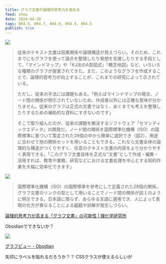 ```yaml
---
title: グラフ文章が論理的思考力を高める
feed: show
date: 2024-04-20
tags: 004.9, 004.7, 004.6, 004.4, 004.5
publish: true
---
```

![](https://www.riken.jp/medialibrary/riken/pr/closeup/2024/20240301_1/20240301_1_fig2.jpg)

> 従来のテキスト文書は因果関係や論理構造が見えづらい。そのため、これまでにもグラフを使って論点を整理したり発想を支援したりする手段として、「マインドマップ」や「KJ法のA型図式」「概念地図」など、いろいろな種類のグラフが提案されてきた。また、このようなグラフを作成することで、論理的思考力が向上することが、これまでの研究によって示されている。
>
>ただし、従来の手法には課題もある。「例えばマインドマップの場合、ノード間の関係が明示されていないため、作成者以外には正確な意味が分かりません。従来のグラフは正式の文書ではなく、あくまでも考えを整理したりするための補助的な資料にすぎないのです」 
> 
> そこで取り組んだのが、従来の課題を解決するソフトウェア「セマンティックエディタ」の開発だ。ノード間の関係を国際標準化機構（ISO）の国際標準に基づいて策定された28個の中から簡単に選択でき（図2）、用途に合わせて他の関係セットを用いることもできる。これなら文書全体の論理的な構造がつくりやすく、任意のテキスト文書の内容をより分かりやすく表現できる。「このグラフ文書自体を正式な"文書"として作成・編集・活用すれば、教育や業務、研究などにおける文書処理を中心とする知的作業を大幅に効率化できます」


![](https://www.riken.jp/medialibrary/riken/pr/closeup/2024/20240301_1/20240301_1_fig3.jpg)
> 国際標準化機構（ISO）の国際標準を参考にして定義された28個の関係。グラフ文書のリンクの型として用いることでノード間の関係が図１のように明示できる。日本語に限らず、あらゆる言語に適用でき、人によって表現の仕方が異なることによる齟齬や誤解が発生しづらい。



[論理的思考力が高まる「グラフ文書」の可能性 \| 理化学研究所](https://www.riken.jp/pr/closeup/2024/20240301_1/index.html)

Obsidianでできないか？

![](https://publish-01.obsidian.md/access/4e8d5ae91d24375c1229013f6ff73a9a/%E3%82%A2%E3%82%BF%E3%83%83%E3%83%81%E3%83%A1%E3%83%B3%E3%83%88/Pasted%20image%2010.png)

[グラフビュー - Obsidian](https://publish.obsidian.md/help-ja/%E3%83%97%E3%83%A9%E3%82%B0%E3%82%A4%E3%83%B3/%E3%82%B0%E3%83%A9%E3%83%95%E3%83%93%E3%83%A5%E3%83%BC)

矢印にラベルを貼れるだろうか？？ CSSクラスが使えるらしいが

